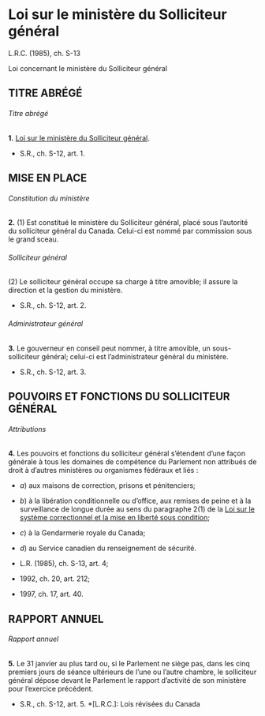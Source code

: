 # Loi sur le ministère du Solliciteur général

L.R.C. (1985), ch. S-13

Loi concernant le ministère du Solliciteur général

## TITRE ABRÉGÉ

###### Titre abrégé

**1.** [Loi sur le ministère du Solliciteur général](/canada/fra/lois/S/S-13.md).

  * S.R., ch. S-12, art. 1.

## MISE EN PLACE

###### Constitution du ministère

**2.** (1) Est constitué le ministère du Solliciteur général, placé sous l’autorité du solliciteur général du Canada. Celui-ci est nommé par commission sous le grand sceau.

###### Solliciteur général

(2) Le solliciteur général occupe sa charge à titre amovible; il assure la direction et la gestion du ministère.

  * S.R., ch. S-12, art. 2.

###### Administrateur général

**3.** Le gouverneur en conseil peut nommer, à titre amovible, un sous-solliciteur général; celui-ci est l’administrateur général du ministère.

  * S.R., ch. S-12, art. 3.

## POUVOIRS ET FONCTIONS DU SOLLICITEUR GÉNÉRAL

###### Attributions

**4.** Les pouvoirs et fonctions du solliciteur général s’étendent d’une façon générale à tous les domaines de compétence du Parlement non attribués de droit à d’autres ministères ou organismes fédéraux et liés :

  * _a_) aux maisons de correction, prisons et pénitenciers;

  * _b_) à la libération conditionnelle ou d’office, aux remises de peine et à la surveillance de longue durée au sens du paragraphe 2(1) de la [Loi sur le système correctionnel et la mise en liberté sous condition](/canada/fra/lois/C/C-44.6.md);

  * _c_) à la Gendarmerie royale du Canada;

  * _d_) au Service canadien du renseignement de sécurité.

  * L.R. (1985), ch. S-13, art. 4;
  * 1992, ch. 20, art. 212;
  * 1997, ch. 17, art. 40.

## RAPPORT ANNUEL

###### Rapport annuel

**5.** Le 31 janvier au plus tard ou, si le Parlement ne siège pas, dans les cinq premiers jours de séance ultérieurs de l’une ou l’autre chambre, le solliciteur général dépose devant le Parlement le rapport d’activité de son ministère pour l’exercice précédent.

  * S.R., ch. S-12, art. 5.
  *[L.R.C.]: Lois révisées du Canada
